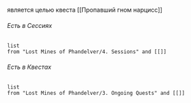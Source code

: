 является целью квеста [[Пропавший гном нарцисc]]


###### Есть в Сессиях
```dataview
list
from "Lost Mines of Phandelver/4. Sessions" and [[]]
```


###### Есть в Квестах
```dataview
list
from "Lost Mines of Phandelver/3. Ongoing Quests" and [[]]
```